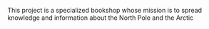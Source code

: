 This project is a specialized bookshop whose mission is to spread knowledge and information about the North Pole and the Arctic

